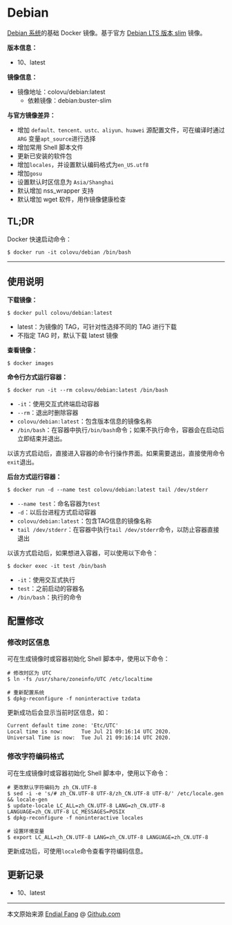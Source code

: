 # Debian

[Debian 系统](https://www.debian.org/)的基础 Docker 镜像。基于官方 [Debian LTS 版本 slim](https://hub.docker.com/_/debian) 镜像。

**版本信息：**

- 10、latest

**镜像信息：**

* 镜像地址：colovu/debian:latest
  * 依赖镜像：debian:buster-slim

**与官方镜像差异：**

- 增加 `default、tencent、ustc、aliyun、huawei` 源配置文件，可在编译时通过 `ARG` 变量`apt_source`进行选择
- 增加常用 Shell 脚本文件
- 更新已安装的软件包
- 增加`locales`，并设置默认编码格式为`en_US.utf8`
- 增加`gosu`
- 设置默认时区信息为 `Asia/Shanghai`
- 默认增加 nss_wrapper 支持
- 默认增加 wget 软件，用作镜像健康检查


## **TL;DR**

Docker 快速启动命令：

```shell
$ docker run -it colovu/debian /bin/bash
```



---



## 使用说明

**下载镜像：**

```shell
$ docker pull colovu/debian:latest
```

- latest：为镜像的 TAG，可针对性选择不同的 TAG 进行下载
- 不指定 TAG 时，默认下载 latest 镜像

**查看镜像：**

```shell
$ docker images
```

**命令行方式运行容器：**

```shell
$ docker run -it --rm colovu/debian:latest /bin/bash
```

- `-it`：使用交互式终端启动容器
- `--rm`：退出时删除容器
- `colovu/debian:latest`：包含版本信息的镜像名称
- `/bin/bash`：在容器中执行`/bin/bash`命令；如果不执行命令，容器会在启动后立即结束并退出。

以该方式启动后，直接进入容器的命令行操作界面。如果需要退出，直接使用命令`exit`退出。

**后台方式运行容器：**

```shell
$ docker run -d --name test colovu/debian:latest tail /dev/stderr
```

- `--name test`：命名容器为`test`
- `-d`：以后台进程方式启动容器
- `colovu/debian:latest`：包含TAG信息的镜像名称
- `tail /dev/stderr`：在容器中执行`tail /dev/stderr`命令，以防止容器直接退出



以该方式启动后，如果想进入容器，可以使用以下命令：

```shell
$ docker exec -it test /bin/bash
```

- `-it`：使用交互式执行
- `test`：之前启动的容器名
- `/bin/bash`：执行的命令


## 配置修改

### 修改时区信息

可在生成镜像时或容器初始化 Shell 脚本中，使用以下命令：

```shell
# 修改时区为 UTC
$ ln -fs /usr/share/zoneinfo/UTC /etc/localtime

# 重新配置系统
$ dpkg-reconfigure -f noninteractive tzdata
```

更新成功后会显示当前时区信息，如：

```shell
Current default time zone: 'Etc/UTC'
Local time is now:      Tue Jul 21 09:16:14 UTC 2020.
Universal Time is now:  Tue Jul 21 09:16:14 UTC 2020.
```



### 修改字符编码格式

可在生成镜像时或容器初始化 Shell 脚本中，使用以下命令：

``` shell
# 更改默认字符编码为 zh_CN.UTF-8
$ sed -i -e 's/# zh_CN.UTF-8 UTF-8/zh_CN.UTF-8 UTF-8/' /etc/locale.gen && locale-gen
$ update-locale LC_ALL=zh_CN.UTF-8 LANG=zh_CN.UTF-8 LANGUAGE=zh_CN.UTF-8 LC_MESSAGES=POSIX
$ dpkg-reconfigure -f noninteractive locales

# 设置环境变量
$ export LC_ALL=zh_CN.UTF-8 LANG=zh_CN.UTF-8 LANGUAGE=zh_CN.UTF-8
```

更新成功后，可使用`locale`命令查看字符编码信息。


## 更新记录

- 10、latest


----

本文原始来源 [Endial Fang](https://github.com/colovu) @ [Github.com](https://github.com)

